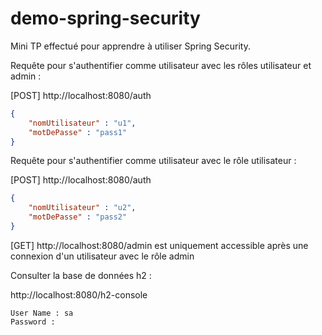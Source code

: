 # demo-spring-security

Mini TP effectué pour apprendre à utiliser Spring Security.

Requête pour s'authentifier comme utilisateur avec les rôles utilisateur et admin :

[POST] http://localhost:8080/auth

```JSON
{
    "nomUtilisateur" : "u1",
    "motDePasse" : "pass1"
}
```

Requête pour s'authentifier comme utilisateur avec le rôle utilisateur :

[POST] http://localhost:8080/auth

```JSON
{
    "nomUtilisateur" : "u2",
    "motDePasse" : "pass2"
}
```

[GET] http://localhost:8080/admin est uniquement accessible après une connexion d'un utilisateur avec le rôle admin

Consulter la base de données h2 :

http://localhost:8080/h2-console
```
User Name : sa
Password : 
```